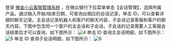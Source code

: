 登录 [微金小云客服管理系统](https://ics.webank.com) ，在微众银行下拉菜单单击【会话管理】，选择所属产品，通过输入开始/结束日期，可查询出相应的会话记录，单击 ID，可以查看详细的聊天记录。主会话记录机器人和客户的聊天内容，子会话记录客服和客户的聊天内容。下图中包含同一个客户的主会话和子会话，子会话的记录需要人工客服会话结束后才可以查询，如下图所示：
![4](//mc.qcloudimg.com/static/img/ef4c34572c3a96e399b3cbdc21896dc5/image.png)
单击 ID 查询主会话明细，如下图所示：
![5](//mc.qcloudimg.com/static/img/f86ec2341b68df7793782778024087e7/image.png)
单击 ID 查询子会话明细，如下图所示：
![6](//mc.qcloudimg.com/static/img/c318084ddc11fdf932936a0de0eafc3f/image.png)